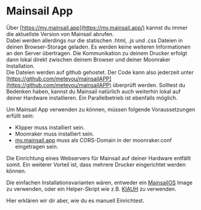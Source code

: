 # Mainsail App

Über [https://my.mainsail.app](https://my.mainsail.app/) kannst du immer die aktuellste Version von Mainsail abrufen.   
Dabei werden allerdings nur die statischen .html, .js und .css Dateien in deinen Browser-Storage geladen. Es werden keine weiteren Informationen an den Server übertragen. Die Kommunikation zu deinem Drucker erfolgt dann lokal direkt zwischen deinem Browser und deiner Moonraker Installation.   
Die Dateien werden auf github gehostet. Der Code kann also jederzeit unter [https://github.com/meteyou/mainsailAPP](https://github.com/meteyou/mainsailAPP) überprüft werden. Solltest du Bedenken haben, kannst du Mainsail natürlich auch weiterhin lokal auf deiner Hardware installieren. Ein Parallelbetrieb ist ebenfalls möglich.

Um Mainsail App verwenden zu können, müssen folgende Voraussetzungen erfüllt sein:

* Klipper muss installiert sein.
* Moonraker muss installiert sein.
* [my.mainsail.app](https://my.mainsail.app/) muss als CORS-Domain in der moonraker.conf eingetragen sein.

Die Einrichtung eines Webservers für Mainsail auf deiner Hardware entfällt somit. Ein weiterer Vorteil ist, dass mehrere Drucker eingerichtet werden können.

Die einfachen Installationsvarianten wären, entweder ein [MainsailOS](https://github.com/raymondh2/MainsailOS) Image zu verwenden, oder ein Helper-Skript wie z.B. [KIAUH](https://github.com/th33xitus/kiauh) zu verwenden.

Hier erklären wir dir aber, wie du es manuell Einrichtest.

